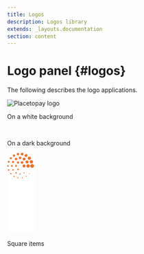 ```yaml
---
title: Logos
description: Logos library
extends: _layouts.documentation
section: content
---
```


# Logo panel {#logos}

The following describes the logo applications.

<div class="flex flex-col sm:flex-row md:flex-row lg:flex-row justify-between content-start mb-8">
    <div class="rounded-md border-2 bg-white border-gray-50 p-5 h-full w-full sm:w-1/2 md:w-1/2">
        <img src="https://static.placetopay.com/placetopay-logo.svg" class="attachment-0x0 size-0x0 block m-auto" alt="Placetopay logo">
    </div>
    <div class="ml-0 sm:ml-6 w-full sm:w-1/2 lg:w-1/2">
        <p class="font-bold text-lg m-0">On a white background</p>
        <!--<p class="text-sm text-justify m-0">Description</p>-->
    </div>
</div>

<div class="flex flex-col sm:flex-row md:flex-row lg:flex-row justify-between content-start mb-8">
    <div class="rounded-md border-2 bg-gray-800 border-gray-50 p-5 h-full w-full sm:w-1/2 md:w-1/2">
        <img src="https://dev.placetopay.com/web/wp-content/uploads/2020/08/LOGO-P2P-blanco-developers-1.png" class="attachment-0x0 size-0x0 block m-auto" alt="" loading="lazy">
    </div>
    <div class="ml-0 sm:ml-6 md:ml-6 w-full sm:w-1/2 lg:w-1/2">
        <p class="font-bold text-lg m-0">On a dark background</p>
        <!--<p class="text-sm text-justify m-0">Description</p>-->
    </div>
</div>

<div class="flex flex-col sm:flex-row md:flex-row lg:flex-row justify-between content-start mb-8">
    <div class="rounded-md border-2 bg-white border-gray-50 p-8 h-full w-full sm:w-1/2 md:w-1/2 flex justify-between flex-col md:flex-row">
        <div class="bg-gray-100 rounded-lg p-3 m-3">
            <img alt="illustration" src="/assets/images/spin-logo.svg" class="m-auto block h-16 w-16">
        </div>
        <div class="bg-gray-800 rounded-lg p-3 m-3">
            <img alt="illustration" src="/assets/images/spin-logo-white.svg" class="m-auto block h-16 w-16">
        </div>
        <div class="bg-orange-400 rounded-lg p-3 m-3">
            <img alt="illustration" src="/assets/images/spin-logo-white.svg" class="m-auto block h-16 w-16 ">
        </div>
    </div>
    <div class="ml-0 sm:ml-6 w-full sm:w-1/2 lg:w-1/2">
        <p class="font-bold text-lg m-0">Square items</p>
        <!--<p class="text-sm text-justify m-0">Description</p>-->
    </div>
</div>

<!--
@component('_partials.iframe', ["height" => "114px;"])
<div class="px-4 py-8 bg-white">
    <div class="max-w-3xl mx-auto space-y-4 flex flex-col items-center justify-start sm:space-y-0 sm:flex-row sm:items-end sm:justify-around">
        
    </div>
</div>
@endcomponent

```html
<button class="btn btn-dark" type="button">
    Button asdsad
</button>
```
-->